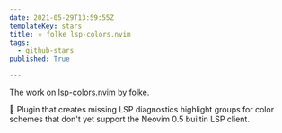 ```yaml
---
date: 2021-05-29T13:59:55Z
templateKey: stars
title: ⭐ folke lsp-colors.nvim
tags:
  - github-stars
published: True

---
```


The work on [lsp-colors.nvim](https://github.com/folke/lsp-colors.nvim) by [folke](https://github.com/folke).

🌈  Plugin that creates missing LSP diagnostics highlight groups for color schemes that don't yet support the Neovim 0.5 builtin LSP client.
